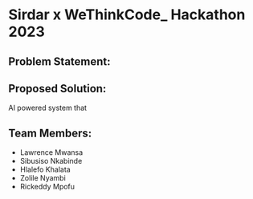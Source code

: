 # Sirdar x WeThinkCode_ Hackathon 2023

## Problem Statement:

## Proposed Solution:
AI powered system that 

## Team Members:
- Lawrence Mwansa
- Sibusiso Nkabinde
- Hlalefo Khalata
- Zolile Nyambi
- Rickeddy Mpofu
